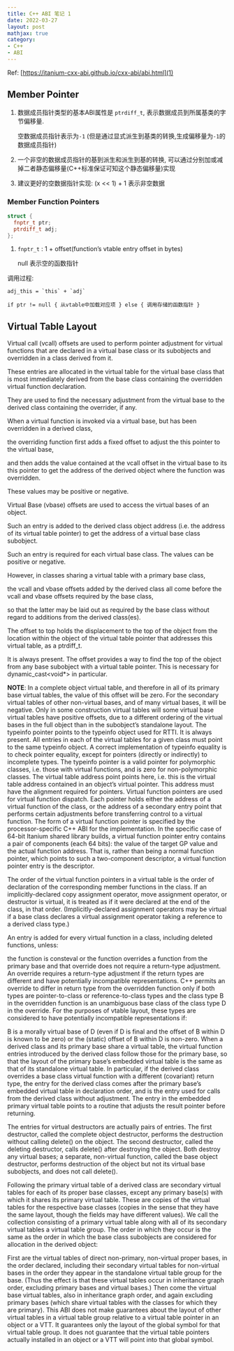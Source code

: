 ```yaml
---
title: C++ ABI 笔记 1
date: 2022-03-27
layout: post
mathjax: true
category:
- C++
- ABI
---
```

Ref: [https://itanium-cxx-abi.github.io/cxx-abi/abi.html](1)

## Member Pointer

1. 数据成员指针类型的基本ABI属性是 `ptrdiff_t`, 表示数据成员到所属基类的字节偏移量.
   
   空数据成员指针表示为`-1` (但是通过显式派生到基类的转换,生成偏移量为`-1`的数据成员指针)

1. 一个非空的数据成员指针的基到派生和派生到基的转换, 可以通过分别加或减掉二者静态偏移量(C++标准保证可知这个静态偏移量)实现

1. 建议更好的空数据指针实现: (x \<\< 1) + 1 表示非空数据

### Member Function Pointers

````cpp
struct {
  fnptr_t ptr;
  ptrdiff_t adj;
};
````

1. `fnptr_t` : 1 + offset(function’s vtable entry offset in bytes)
   
   null 表示空的函数指针

调用过程:

````
adj_this = `this` + `adj`

if ptr != null { 从vtable中加载对应项 } else { 调用存储的函数指针 }
````

## Virtual Table Layout

Virtual call (vcall) offsets are used to perform pointer adjustment for virtual functions that are declared in a virtual base class or its subobjects and overridden in a class derived from it.

These entries are allocated in the virtual table for the virtual base class that is most immediately derived from the base class containing the overridden virtual function declaration.

They are used to find the necessary adjustment from the virtual base to the derived class containing the overrider, if any.

When a virtual function is invoked via a virtual base, but has been overridden in a derived class,

the overriding function first adds a fixed offset to adjust the this pointer to the virtual base,

and then adds the value contained at the vcall offset in the virtual base to its this pointer to get the address of the derived object where the function was overridden.

These values may be positive or negative.

Virtual Base (vbase) offsets are used to access the virtual bases of an object.

Such an entry is added to the derived class object address (i.e. the address of its virtual table pointer) to get the address of a virtual base class subobject.

Such an entry is required for each virtual base class. The values can be positive or negative.

However, in classes sharing a virtual table with a primary base class,

the vcall and vbase offsets added by the derived class all come before the vcall and vbase offsets required by the base class,

so that the latter may be laid out as required by the base class without regard to additions from the derived class(es).

The offset to top holds the displacement to the top of the object from the location within the object of the virtual table pointer that addresses this virtual table, as a  ptrdiff_t.

It is always present. The offset provides a way to find the top of the object from any base subobject with a virtual table pointer. This is necessary for dynamic_cast\<void\*\> in particular.

<b>NOTE</b>: In a complete object virtual table, and therefore in all of its primary base virtual tables, the value of this offset will be zero. For the secondary virtual tables of other non-virtual bases, and of many virtual bases, it will be negative. Only in some construction virtual tables will some virtual base virtual tables have positive offsets, due to a different ordering of the virtual bases in the full object than in the subobject’s standalone layout.
The typeinfo pointer points to the typeinfo object used for RTTI. It is always present. All entries in each of the virtual tables for a given class must point to the same typeinfo object. A correct implementation of typeinfo equality is to check pointer equality, except for pointers (directly or indirectly) to incomplete types. The typeinfo pointer is a valid pointer for polymorphic classes, i.e. those with virtual functions, and is zero for non-polymorphic classes.
The virtual table address point points here, i.e. this is the virtual table address contained in an object’s virtual pointer. This address must have the alignment required for pointers.
Virtual function pointers are used for virtual function dispatch. Each pointer holds either the address of a virtual function of the class, or the address of a secondary entry point that performs certain adjustments before transferring control to a virtual function.
The form of a virtual function pointer is specified by the processor-specific C++ ABI for the implementation. In the specific case of 64-bit Itanium shared library builds, a virtual function pointer entry contains a pair of components (each 64 bits): the value of the target GP value and the actual function address. That is, rather than being a normal function pointer, which points to such a two-component descriptor, a virtual function pointer entry is the descriptor.

The order of the virtual function pointers in a virtual table is the order of declaration of the corresponding member functions in the class. If an implicitly-declared copy assignment operator, move assignment operator, or destructor is virtual, it is treated as if it were declared at the end of the class, in that order. (Implicitly-declared assignment operators may be virtual if a base class declares a virtual assignment operator taking a reference to a derived class type.)

An entry is added for every virtual function in a class, including deleted functions, unless:

the function is consteval or
the function overrides a function from the primary base and that override does not require a return-type adjustment.
An override requires a return-type adjustment if the return types are different and have potentially incompatible representations. C++ permits an override to differ in return type from the overridden function only if both types are pointer-to-class or reference-to-class types and the class type B in the overridden function is an unambiguous base class of the class type D in the override. For the purposes of vtable layout, these types are considered to have potentially incompatible representations if:

B is a morally virtual base of D (even if D is final and the offset of B within D is known to be zero) or
the (static) offset of B within D is non-zero.
When a derived class and its primary base share a virtual table, the virtual function entries introduced by the derived class follow those for the primary base, so that the layout of the primary base’s embedded virtual table is the same as that of its standalone virtual table. In particular, if the derived class overrides a base class virtual function with a different (covariant) return type, the entry for the derived class comes after the primary base’s embedded virtual table in declaration order, and is the entry used for calls from the derived class without adjustment. The entry in the embedded primary virtual table points to a routine that adjusts the result pointer before returning.

The entries for virtual destructors are actually pairs of entries. The first destructor, called the complete object destructor, performs the destruction without calling delete() on the object. The second destructor, called the deleting destructor, calls delete() after destroying the object. Both destroy any virtual bases; a separate, non-virtual function, called the base object destructor, performs destruction of the object but not its virtual base subobjects, and does not call delete().

Following the primary virtual table of a derived class are secondary virtual tables for each of its proper base classes, except any primary base(s) with which it shares its primary virtual table. These are copies of the virtual tables for the respective base classes (copies in the sense that they have the same layout, though the fields may have different values). We call the collection consisting of a primary virtual table along with all of its secondary virtual tables a virtual table group. The order in which they occur is the same as the order in which the base class subobjects are considered for allocation in the derived object:

First are the virtual tables of direct non-primary, non-virtual proper bases, in the order declared, including their secondary virtual tables for non-virtual bases in the order they appear in the standalone virtual table group for the base. (Thus the effect is that these virtual tables occur in inheritance graph order, excluding primary bases and virtual bases.)
Then come the virtual base virtual tables, also in inheritance graph order, and again excluding primary bases (which share virtual tables with the classes for which they are primary).
This ABI does not make guarantees about the layout of other virtual tables in a virtual table group relative to a virtual table pointer in an object or a VTT. It guarantees only the layout of the global symbol for that virtual table group. It does not guarantee that the virtual table pointers actually installed in an object or a VTT will point into that global symbol.